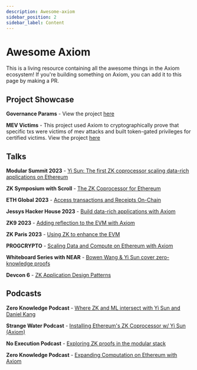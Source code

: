 ```yaml
---
description: Awesome-axiom
sidebar_position: 2
sidebar_label: Content
---
```


# Awesome Axiom

This is a living resource containing all the awesome things in the Axiom ecosystem! If you're building something on Axiom, you can add it to this page by making a PR.

## Project Showcase 

**Governance Params** - View the project [here](https://github.com/axiom-crypto/governance-params-example)

**MEV Victims** - This project used Axiom to cryptographically prove that specific txs were victims of mev attacks and built token-gated privileges for certified victims. View the project [here](https://github.com/howdymary/ETHNYC23)



## Talks

**Modular Summit 2023** - [Yi Sun: The first ZK coprocessor scaling data-rich applications on Ethereum](https://www.youtube.com/watch?v=EVUELLiDjDA&t=64s)

**ZK Symposium with Scroll** - [The ZK Coprocessor for Ethereum](https://youtu.be/WLcVeY_HtyY?si=Q41VC0Sn2Q_LvKzq)

**ETH Global 2023** - [Access transactions and Receipts On-Chain](https://www.youtube.com/watch?v=OvLU98avDz8)

**Jessys Hacker House 2023** - [Build data-rich applications with Axiom](https://www.youtube.com/watch?v=RHtiCh856r4&t=872s)

**ZK9 2023** - [Adding reflection to the EVM with Axiom](https://www.youtube.com/watch?v=9jnKz44NiaY)

**ZK Paris 2023** - [Using ZK to enhance the EVM](https://www.youtube.com/watch?v=GauVCNRjigE)

**PROGCRYPTO** - [Scaling Data and Compute on Ethereum with Axiom](https://youtu.be/prDvMP2rXSY?si=8CYB22WqI3FBubDH)

**Whiteboard Series with NEAR** - [Bowen Wang & Yi Sun cover zero-knowledge proofs](https://www.youtube.com/watch?v=TZxw_SxnIRk)

**Devcon 6** - [ZK Application Design Patterns](https://youtu.be/-PUKinjbLR8?si=4_vJ9g4jwOTEAeZi)

## Podcasts

**Zero Knowledge Podcast** - [Where ZK and ML intersect with Yi Sun and Daniel Kang](https://youtu.be/odaUPMNqJs8?si=4vV_whXDqXaZetlE)

**Strange Water Podcast** - [Installing Ethereum's ZK Coprocessor w/ Yi Sun (Axiom)](https://youtu.be/zBQ1CN3EYhQ?si=vxGyxuAOhEpRXZbK)

**No Execution Podcast** - [Exploring ZK proofs in the modular stack ](https://youtu.be/HNSjhkB_Szc?si=h00qPFRpPtt_VbeX)

**Zero Knowledge Podcast** - [Expanding Computation on Ethereum with Axiom](https://youtu.be/e_-nF5m-lm8?si=Yx910DEQDZ1jCqpr)


